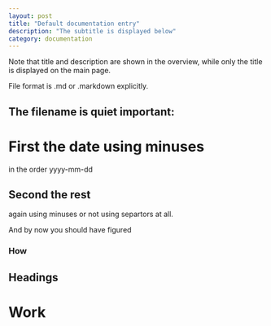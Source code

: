 ```yaml
---
layout: post
title: "Default documentation entry"
description: "The subtitle is displayed below"
category: documentation
---
```


Note that title and description are shown in the overview, while only the title is displayed on the main page.

File format is .md or .markdown explicitly.

## The filename is quiet important:

# First the date using minuses

in the order yyyy-mm-dd

## Second the rest

again using minuses or not using separtors at all.

And by now you should have figured

### How

## Headings

# Work
